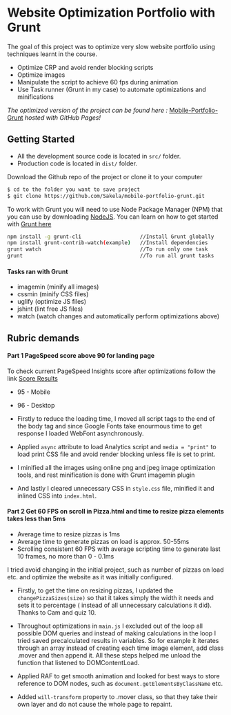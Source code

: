 # Website Optimization Portfolio with Grunt
The goal of this project was to optimize very slow website portfolio using techniques learnt in the course.
- Optimize CRP and avoid render blocking scripts
- Optimize images
- Manipulate the script to achieve 60 fps during animation
- Use Task runner (Grunt in my case) to automate optimizations and minifications

*The optimized version of the project can be found here :* [Mobile-Portfolio-Grunt](https://sakela.github.io/mobile-portfolio-grunt/) *hosted with GitHub Pages!*

## Getting Started
* All the development source code is located in ```src/``` folder.
* Production code is located in ```dist/``` folder.

Download the Github repo of the project or clone it to your computer
```sh
$ cd to the folder you want to save project
$ git clone https://github.com/Sakela/mobile-portfolio-grunt.git
```
To work with Grunt you will need to use Node Package Manager (NPM) that you can use by downloading [NodeJS](https://nodejs.org/en/).
You can learn on how to get started with [Grunt here](https://gruntjs.com/getting-started)
```sh
npm install -g grunt-cli                   //Install Grunt globally
npm install grunt-contrib-watch(example)   //Install dependencies
grunt watch                                //To run only one task
grunt                                      //To run all grunt tasks
```
#### Tasks ran with Grunt
- imagemin (minify all images)
- cssmin (minify CSS files)
- uglify (optimize JS files)
- jshint (lint free JS files)
- watch (watch changes and automatically perform optimizations above)

## Rubric demands
#### Part 1 PageSpeed score above 90 for landing page

To check current PageSpeed Insights score after optimizations follow the link [Score Results](https://developers.google.com/speed/pagespeed/insights/?url=https%3A%2F%2Fsakela.github.io%2Fmobile-portfolio-grunt%2F&tab=mobile)
* 95 - Mobile
* 96 - Desktop

 * Firstly to reduce the loading time, I moved all script tags to the end of the body tag and since Google Fonts take enourmous time to get response I loaded WebFont asynchronously.

 * Applied ```async``` attribute to load Analytics script and ```media = "print"``` to load print CSS file and avoid render blocking unless file is set to print.

 * I minified all the images using online png and jpeg image optimization tools, and rest minification is done with Grunt imagemin plugin

 * And lastly I cleared unnecessary CSS in ```style.css``` file, minified it and inlined CSS into ```index.html```.

#### Part 2 Get 60 FPS on scroll in Pizza.html and time to resize pizza elements takes less than 5ms
* Average time to resize pizzas is 1ms
* Average time to generate pizzas on load is approx. 50-55ms
* Scrolling consistent 60 FPS with average scripting time to generate last 10 frames, no more than 0 - 0.1ms

I tried avoid changing in the initial project, such as number of pizzas on load etc. and optimize the website as it was initially configured.

 * Firstly, to get the time on resizing pizzas, I updated the ```changePizzaSizes(size)``` so that it takes simply the width it needs and sets it to percentage ( instead of all unnecessary calculations it did). Thanks to Cam and quiz 10.

 * Throughout optimizations in ```main.js``` I excluded out of the loop all possible DOM queries and instead of making calculations in the loop I tried saved precalculated results in variables. So for example it iterates through an array instead of creating each time image element, add class .mover and then append it. All these steps helped me unload the function that listened to DOMContentLoad.

 * Applied RAF to get smooth animation and looked for best ways to store reference to DOM nodes, such as ```document.getElementsByClassName``` etc.

 * Added ```will-transform``` property to .mover class, so that they take their own layer and do not cause the whole page to repaint.
